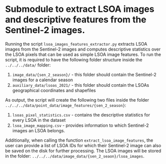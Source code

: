 # Submodule to extract LSOA images and descriptive features from the Sentinel-2 images. 
Running the script `lsoa_images_features_extractor.py` extracts LSOA images from the Sentinel-2 images 
and computes descriptive statistics over the LSOA pixels that can be used as simple LSOA image features. 
To run the script, it is required to have the following folder structure inside the 
`../../../data/` folder:
1. `image_data/{sen_2_season}/` - this folder should contain the Sentinel-2 images for a calendar season
2. `auxiliary_data/lsoas_2021/` - this folder should contain the LSOAs geographical coordinates and shapefiles

As output, the script will create the following two files inside the folder `../../../data/point_data/image_features/{sen_2_season}`:
1. `lsoas_pixel_statistics.csv` - contains the descriptive statistics for every LSOA in the dataset
2. `lsoa_image_mapping.csv` - provides information to which Sentinel-2 images an LSOA belongs.

Additionally, when calling the function `extract_lsoa_image_features`, the user can provide a list of LSOA IDs for which
their Sentinel-2 image can also be saved on the disk for further processing. The LSOA images will be stored in the folder:
`../../../data/image_data/{sen_2_seaon}/lsoa_images`.